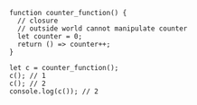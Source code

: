 

          function counter_function() {
            // closure
            // outside world cannot manipulate counter
            let counter = 0;
            return () => counter++;
          }

          let c = counter_function();
          c(); // 1
          c(); // 2
          console.log(c()); // 2
